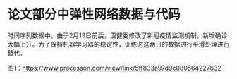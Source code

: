 # 论文部分中弹性网络数据与代码

时间序列数据中，由于2月13日前后，卫健委修改了新冠疫情监测机制，新增确诊大幅上升。为了保持机器学习器的稳定性，训练时这两日的数据进行平滑处理进行替代。

图1：https://www.processon.com/view/link/5ff833a97d9c080564227632
